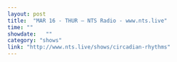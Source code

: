 ```yaml
---
layout: post
title:  "MAR 16 - THUR — NTS Radio - www.nts.live"
time: ""
showdate:   ""
category: "shows"
link: "http://www.nts.live/shows/circadian-rhythms"
---
```

